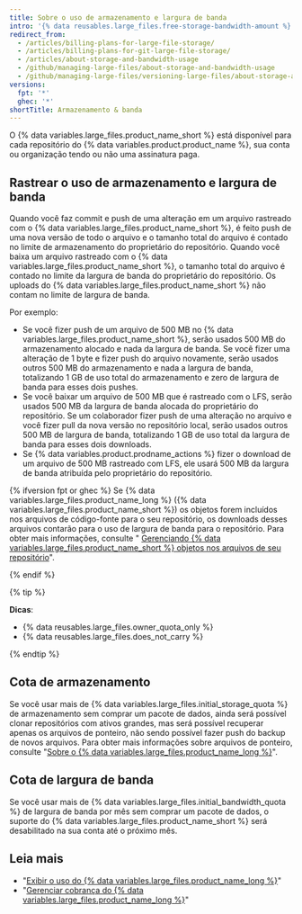 ```yaml
---
title: Sobre o uso de armazenamento e largura de banda
intro: '{% data reusables.large_files.free-storage-bandwidth-amount %}'
redirect_from:
  - /articles/billing-plans-for-large-file-storage/
  - /articles/billing-plans-for-git-large-file-storage/
  - /articles/about-storage-and-bandwidth-usage
  - /github/managing-large-files/about-storage-and-bandwidth-usage
  - /github/managing-large-files/versioning-large-files/about-storage-and-bandwidth-usage
versions:
  fpt: '*'
  ghec: '*'
shortTitle: Armazenamento & banda
---
```


O {% data variables.large_files.product_name_short %} está disponível para cada repositório do {% data variables.product.product_name %}, sua conta ou organização tendo ou não uma assinatura paga.

## Rastrear o uso de armazenamento e largura de banda

Quando você faz commit e push de uma alteração em um arquivo rastreado com o {% data variables.large_files.product_name_short %}, é feito push de uma nova versão de todo o arquivo e o tamanho total do arquivo é contado no limite de armazenamento do proprietário do repositório. Quando você baixa um arquivo rastreado com o {% data variables.large_files.product_name_short %}, o tamanho total do arquivo é contado no limite da largura de banda do proprietário do repositório. Os uploads do {% data variables.large_files.product_name_short %} não contam no limite de largura de banda.

Por exemplo:
- Se você fizer push de um arquivo de 500 MB no {% data variables.large_files.product_name_short %}, serão usados 500 MB do armazenamento alocado e nada da largura de banda. Se você fizer uma alteração de 1 byte e fizer push do arquivo novamente, serão usados outros 500 MB do armazenamento e nada a largura de banda, totalizando 1 GB de uso total do armazenamento e zero de largura de banda para esses dois pushes.
- Se você baixar um arquivo de 500 MB que é rastreado com o LFS, serão usados 500 MB da largura de banda alocada do proprietário do repositório. Se um colaborador fizer push de uma alteração no arquivo e você fizer pull da nova versão no repositório local, serão usados outros 500 MB de largura de banda, totalizando 1 GB de uso total da largura de banda para esses dois downloads.
- Se {% data variables.product.prodname_actions %} fizer o download de um arquivo de 500 MB rastreado com LFS, ele usará 500 MB da largura de banda atribuída pelo proprietário do repositório.

{% ifversion fpt or ghec %}
Se {% data variables.large_files.product_name_long %} ({% data variables.large_files.product_name_short %}) os objetos forem incluídos nos arquivos de código-fonte para o seu repositório, os downloads desses arquivos contarão para o uso de largura de banda para o repositório. Para obter mais informações, consulte "
[Gerenciando {% data variables.large_files.product_name_short %} objetos nos arquivos de seu repositório](/github/administering-a-repository/managing-git-lfs-objects-in-archives-of-your-repository)". </p> 

{% endif %}

{% tip %}

**Dicas**:

- {% data reusables.large_files.owner_quota_only %}
- {% data reusables.large_files.does_not_carry %}

{% endtip %}



## Cota de armazenamento

Se você usar mais de {% data variables.large_files.initial_storage_quota %} de armazenamento sem comprar um pacote de dados, ainda será possível clonar repositórios com ativos grandes, mas será possível recuperar apenas os arquivos de ponteiro, não sendo possível fazer push do backup de novos arquivos. Para obter mais informações sobre arquivos de ponteiro, consulte "[Sobre o {% data variables.large_files.product_name_long %}](/github/managing-large-files/about-git-large-file-storage#pointer-file-format)".



## Cota de largura de banda

Se você usar mais de {% data variables.large_files.initial_bandwidth_quota %} de largura de banda por mês sem comprar um pacote de dados, o suporte do {% data variables.large_files.product_name_short %} será desabilitado na sua conta até o próximo mês.



## Leia mais

- "[Exibir o uso do {% data variables.large_files.product_name_long %}](/articles/viewing-your-git-large-file-storage-usage)"
- "[Gerenciar cobrança do {% data variables.large_files.product_name_long %}](/articles/managing-billing-for-git-large-file-storage)"
